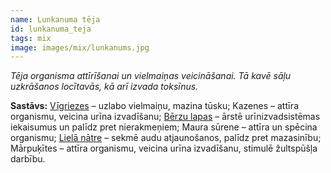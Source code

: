 ```yaml
---
name: Lunkanuma tēja
id: lunkanuma_teja
tags: mix
image: images/mix/lunkanums.jpg
---
```

*Tēja organisma attīrīšanai un vielmaiņas veicināšanai. Tā kavē sāļu uzkrāšanos locītavās, kā arī izvada toksīnus.*

**Sastāvs:** 
<a href="https://www.danga.lv/mono/#Vigriezes">Vīgriezes</a> – uzlabo vielmaiņu, mazina tūsku;
Kazenes – attīra organismu, veicina urīna izvadīšanu;
<a href="https://www.danga.lv/mono/#Berzu_lapas">Bērzu lapas</a> – ārstē urīnizvadsistēmas iekaisumus un palīdz  pret nierakmeņiem;
Maura sūrene – attīra un spēcina organismu;
<a href="https://www.danga.lv/mono/#Liela_natre">Lielā nātre</a> – sekmē audu atjaunošanos, palīdz pret mazasinību;
Mārpuķītes – attīra organismu, veicina urīna izvadīšanu, stimulē žultspūšļa darbību.